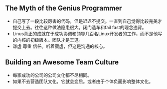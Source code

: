## The Myth of the Genius Programmer
- 自己写了一段比较厉害的代码，但是迟迟不提交。一直到自己觉得比较完美才提交上去。往往这种做法隐患很大。闭门造车和fail fast的理念违背。
- Linus真正的成就在于成功协调和领导几百名Linux开发者的工作，而不是他写的内核的初级版本。团队才是王道。
- 谦虚 尊重 信任。听着蛮虚，但这是沟通的核心。

## Building an Awesome Team Culture
- 每家成功的公司的公司文化都不尽相同。
- 如果不去营造团队文化，它就会变质。或者由于个体负面影响整体文化。





